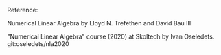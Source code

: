 
Reference:

Numerical Linear Algebra by Lloyd N. Trefethen and David Bau III

"Numerical Linear Algebra" course (2020) at Skoltech by Ivan Oseledets. git:oseledets/nla2020
